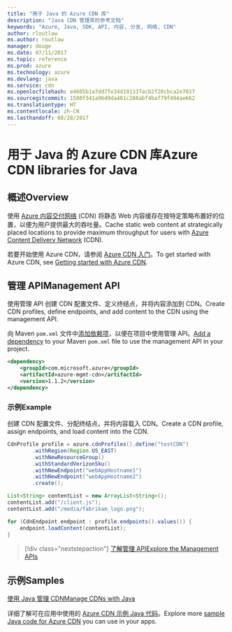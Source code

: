 ```yaml
---
title: "用于 Java 的 Azure CDN 库"
description: "Java CDN 管理库的参考文档"
keywords: "Azure, Java, SDK, API, 内容, 分发, 网络, CDN"
author: rloutlaw
ms.author: routlaw
manager: douge
ms.date: 07/11/2017
ms.topic: reference
ms.prod: azure
ms.technology: azure
ms.devlang: java
ms.service: cdn
ms.openlocfilehash: e4605b1a7dd7fe34d191337acb2f20cbca2e7037
ms.sourcegitcommit: 1500f341a96d9da461c288abf4baf79f494ae662
ms.translationtype: HT
ms.contentlocale: zh-CN
ms.lasthandoff: 08/28/2017
---
```

# <a name="azure-cdn-libraries-for-java"></a><span data-ttu-id="7896f-104">用于 Java 的 Azure CDN 库</span><span class="sxs-lookup"><span data-stu-id="7896f-104">Azure CDN libraries for Java</span></span>

## <a name="overview"></a><span data-ttu-id="7896f-105">概述</span><span class="sxs-lookup"><span data-stu-id="7896f-105">Overview</span></span>

<span data-ttu-id="7896f-106">使用 [Azure 内容交付网络](/azure/cdn/cdn-overview) (CDN) 将静态 Web 内容缓存在按特定策略布置好的位置，以便为用户提供最大的吞吐量。</span><span class="sxs-lookup"><span data-stu-id="7896f-106">Cache static web content at strategically placed locations to provide maximum throughput for users with [Azure Content Delivery Network](/azure/cdn/cdn-overview) (CDN).</span></span>

<span data-ttu-id="7896f-107">若要开始使用 Azure CDN，请参阅 [Azure CDN 入门](/azure/cdn/cdn-create-new-endpoint)。</span><span class="sxs-lookup"><span data-stu-id="7896f-107">To get started with Azure CDN, see [Getting started with Azure CDN](/azure/cdn/cdn-create-new-endpoint).</span></span>

## <a name="management-api"></a><span data-ttu-id="7896f-108">管理 API</span><span class="sxs-lookup"><span data-stu-id="7896f-108">Management API</span></span>

<span data-ttu-id="7896f-109">使用管理 API 创建 CDN 配置文件、定义终结点，并将内容添加到 CDN。</span><span class="sxs-lookup"><span data-stu-id="7896f-109">Create CDN profiles, define endpoints, and add content to the CDN using the management API.</span></span>

<span data-ttu-id="7896f-110">向 Maven `pom.xml` 文件中[添加依赖项](https://maven.apache.org/guides/getting-started/index.html#How_do_I_use_external_dependencies)，以便在项目中使用管理 API。</span><span class="sxs-lookup"><span data-stu-id="7896f-110">[Add a dependency](https://maven.apache.org/guides/getting-started/index.html#How_do_I_use_external_dependencies) to your Maven `pom.xml` file to use the management API in your project.</span></span>

```XML
<dependency>
    <groupId>com.microsoft.azure</groupId>
    <artifactId>azure-mgmt-cdn</artifactId>
    <version>1.1.2</version>
</dependency>
```   

### <a name="example"></a><span data-ttu-id="7896f-111">示例</span><span class="sxs-lookup"><span data-stu-id="7896f-111">Example</span></span>

<span data-ttu-id="7896f-112">创建 CDN 配置文件、分配终结点，并将内容载入 CDN。</span><span class="sxs-lookup"><span data-stu-id="7896f-112">Create a CDN profile, assign endpoints, and load content into the CDN.</span></span>

```java
CdnProfile profile = azure.cdnProfiles().define("testCDN")
        .withRegion(Region.US_EAST)
        .withNewResourceGroup()
        .withStandardVerizonSku()
        .withNewEndpoint("webAppHostname1")
        .withNewEndpoint("webAppHostname2")
        .create();

List<String> contentList = new ArrayList<String>();
contentList.add("/client.js");
contentList.add("/media/fabrikam_logo.png");

for (CdnEndpoint endpoint : profile.endpoints().values()) {
    endpoint.loadContent(contentList);
}
```

> [!div class="nextstepaction"]
> [<span data-ttu-id="7896f-113">了解管理 API</span><span class="sxs-lookup"><span data-stu-id="7896f-113">Explore the Management APIs</span></span>](/java/api/overview/azure/cdn/managementapi)

## <a name="samples"></a><span data-ttu-id="7896f-114">示例</span><span class="sxs-lookup"><span data-stu-id="7896f-114">Samples</span></span>

[<span data-ttu-id="7896f-115">使用 Java 管理 CDN</span><span class="sxs-lookup"><span data-stu-id="7896f-115">Manage CDNs with Java</span></span>](https://github.com/Azure-Samples/cdn-java-manage-cdn)

<span data-ttu-id="7896f-116">详细了解可在应用中使用的 [Azure CDN 示例 Java 代码](https://azure.microsoft.com/resources/samples/?platform=java&term=cdn)。</span><span class="sxs-lookup"><span data-stu-id="7896f-116">Explore more [sample Java code for Azure CDN](https://azure.microsoft.com/resources/samples/?platform=java&term=cdn) you can use in your apps.</span></span>